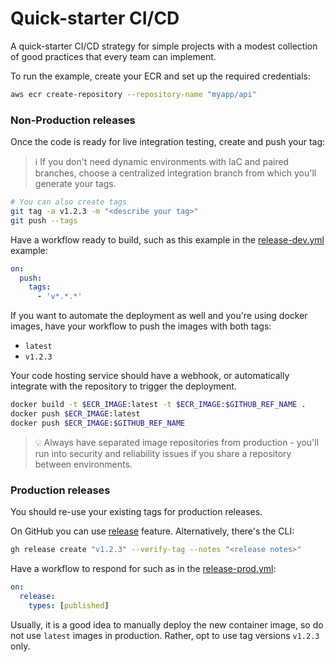 # Quick-starter CI/CD

A quick-starter CI/CD strategy for simple projects with a modest collection of good practices that every team can implement.

To run the example, create your ECR and set up the required credentials:

```sh
aws ecr create-repository --repository-name "myapp/api"
```

### Non-Production releases

Once the code is ready for live integration testing, create and push your tag:

> ℹ️ If you don't need dynamic environments with IaC and paired branches, choose a centralized integration branch from which you'll generate your tags.

```sh
# You can also create tags
git tag -a v1.2.3 -m "<describe your tag>"
git push --tags
```

Have a workflow ready to build, such as this example in the [release-dev.yml](/.github/workflows/release-dev.yml) example:

```yaml
on:
  push:
    tags:
      - 'v*.*.*'
```

If you want to automate the deployment as well and you're using docker images, have your workflow to push the images with both tags:
- `latest`
- `v1.2.3`

Your code hosting service should have a webhook, or automatically integrate with the repository to trigger the deployment.

```sh
docker build -t $ECR_IMAGE:latest -t $ECR_IMAGE:$GITHUB_REF_NAME .
docker push $ECR_IMAGE:latest
docker push $ECR_IMAGE:$GITHUB_REF_NAME
```

> 💡 Always have separated image repositories from production - you'll run into security and reliability issues if you share a repository between environments.

### Production releases

You should re-use your existing tags for production releases.

On GitHub you can use [release][1] feature. Alternatively, there's the CLI:

```sh
gh release create "v1.2.3" --verify-tag --notes "<release notes>" 
```

Have a workflow to respond for such as in the [release-prod.yml](/.github/workflows/release-prod.yml):

```yaml
on:
  release:
    types: [published]
```

Usually, it is a good idea to manually deploy the new container image, so do not use `latest` images in production. Rather, opt to use tag versions `v1.2.3` only.

[1]: https://docs.github.com/en/repositories/releasing-projects-on-github/managing-releases-in-a-repository

